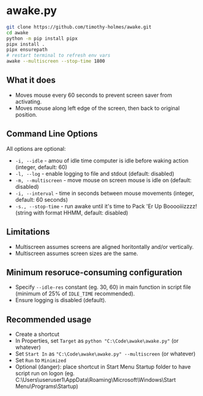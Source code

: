 # awake.py

```bash
git clone https://github.com/timothy-holmes/awake.git
cd awake
python -m pip install pipx
pipx install .
pipx ensurepath
# restart terminal to refresh env vars
awake --multiscreen --stop-time 1800
```

## What it does

- Moves mouse every 60 seconds to prevent screen saver from activating.
- Moves mouse along left edge of the screen, then back to original position.

## Command Line Options

All options are optional:

- `-i, --idle` - amou of idle time computer is idle before waking action (integer, default: 60)
- `-l, --log` - enable logging to file and stdout (default: disabled)
- `-m, --multiscreen` - move mouse on screen mouse is idle on (default: disabled)
- `-i, --interval` - time in seconds between mouse movements (integer, default: 60 seconds)
- `-s., --stop-time` - run awake until it's time to Pack 'Er Up Booooiiizzzz! (string with format HHMM, default: disabled)

## Limitations

- Multiscreen assumes screens are aligned horitontally and/or vertically.
- Multiscreen assumes screen sizes are the same.

## Minimum resoruce-consuming configuration

- Specify `--idle-res` constant (eg. 30, 60) in main function in script file (minimum of 25% of `IDLE_TIME` recommended).
- Ensure logging is disabled (default).

## Recommended usage

- Create a shortcut
- In Properties, set `Target` as `python "C:\Code\awake\awake.py"` (or whatever)
- Set `Start In` as `"C:\Code\awake\awake.py" --multiscreen` (or whatever)
- Set `Run` to `Minimized`
- Optional (danger): place shortcut in Start Menu Startup folder to have script run on logon (eg. C:\Users\useruser1\AppData\Roaming\Microsoft\Windows\Start Menu\Programs\Startup)
